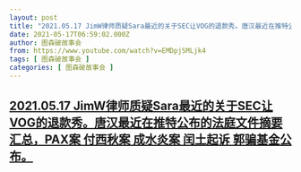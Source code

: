 ```yaml
---
layout: post
title: "2021.05.17 JimW律师质疑Sara最近的关于SEC让VOG的退款秀。唐汉最近在推特公布的法庭文件摘要汇总，PAX案 付西秋案 成水炎案 闰土起诉 郭骗基金公布。"
date: 2021-05-17T06:59:02.000Z
author: 图森破故事会
from: https://www.youtube.com/watch?v=EMDpjSMLjk4
tags: [ 图森破故事会 ]
categories: [ 图森破故事会 ]
---
```

<!--1621234742000-->
[2021.05.17 JimW律师质疑Sara最近的关于SEC让VOG的退款秀。唐汉最近在推特公布的法庭文件摘要汇总，PAX案 付西秋案 成水炎案 闰土起诉 郭骗基金公布。](https://www.youtube.com/watch?v=EMDpjSMLjk4)
------

<div>

</div>
